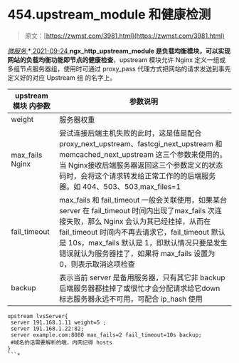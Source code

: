 <!--yml
category: 未分类
date: 0001-01-01 00:00:00
--->

# 454.upstream_module 和健康检测

> 原文：[https://zwmst.com/3981.html](https://zwmst.com/3981.html)

   [ *微服务* ](https://zwmst.com/%e5%be%ae%e6%9c%8d%e5%8a%a1)*[ <time datetime="2021-09-25T01:47:35+08:00"> 2021-09-24 </time> ](https://zwmst.com/3981.html)  **ngx_http_upstream_module 是负载均衡模块，可以实现网站的负载均衡功能即节点的健康检查**，upstream 模块允许 Nginx 定义一组或多组节点服务器组，使用时可通过 proxy_pass 代理方式把网站的请求发送到事先定义好的对应 Upstream 组 的名字上。

| upstream 模块 内参数 | 参数说明 |
| --- | --- |
| weight | 服务器权重 |
| max_fails Nginx | 尝试连接后端主机失败的此时，这是值是配合 proxy_next_upstream、fastcgi_next_upstream 和 memcached_next_upstream 这三个参数来使用的。当 Nginx接收后端服务器返回这三个参数定义的状态码时，会将这个请求转发给正常工作的的后端服务器。如 404、503、503,max_files=1 |
| fail_timeout | max_fails 和 fail_timeout 一般会关联使用，如果某台 server 在 fail_timeout 时间内出现了max_fails 次连接失败，那么 Nginx 会认为其已经挂掉，从而在 fail_timeout 时间内不再去请求它，fail_timeout 默认是 10s，max_fails 默认是 1，即默认情况只要是发生错误就认为服务器挂了，如果将 max_fails 设置为 0，则表示取消这项检查 |
| backup | 表示当前 server 是备用服务器，只有其它非 backup 后端服务器都挂掉了或很忙才会分配请求给它down 标志服务器永远不可用，可配合 ip_hash 使用 |

```
upstream lvsServer{
 server 191.168.1.11 weight=5 ;
 server 191.168.1.22:82;
 server example.com:8080 max_fails=2 fail_timeout=10s backup;
 #域名的话需要解析的哦，内网记得 hosts
}
```*